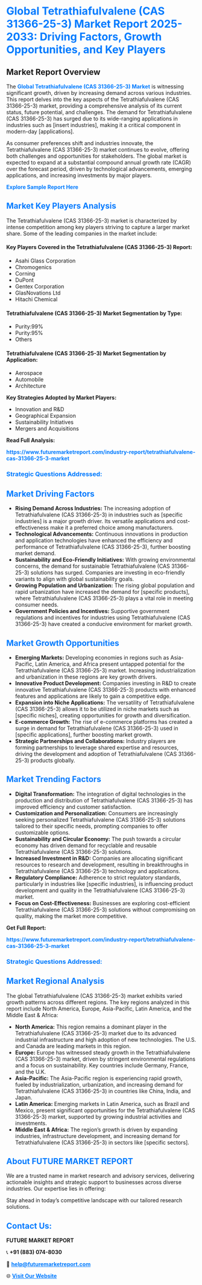 <h1 style="color: #007BFF;">Global Tetrathiafulvalene (CAS 31366-25-3) Market Report 2025-2033: Driving Factors, Growth Opportunities, and Key Players</h1>

<section id="overview">
<h2>Market Report Overview</h2>
<p>The <a href="https://www.futuremarketreport.com/industry-report/tetrathiafulvalene-cas-31366-25-3-market" style="color: #007BFF; text-decoration: none;"><strong>Global Tetrathiafulvalene (CAS 31366-25-3) Market</strong></a> is witnessing significant growth, driven by increasing demand across various industries. This report delves into the key aspects of the Tetrathiafulvalene (CAS 31366-25-3) market, providing a comprehensive analysis of its current status, future potential, and challenges. The demand for Tetrathiafulvalene (CAS 31366-25-3) has surged due to its wide-ranging applications in industries such as [insert industries], making it a critical component in modern-day [applications].</p>
<p>As consumer preferences shift and industries innovate, the Tetrathiafulvalene (CAS 31366-25-3) market continues to evolve, offering both challenges and opportunities for stakeholders. The global market is expected to expand at a substantial compound annual growth rate (CAGR) over the forecast period, driven by technological advancements, emerging applications, and increasing investments by major players.</p>
</section>

<section id="overview">
<p><a href="https://www.futuremarketreport.com/request-sample/reportId=82904" style="color: #007BFF; text-decoration: none;"><strong>Explore Sample Report Here</strong></a></p>
</section>

<section id="key-players">
<h2 style="color: #007BFF;">Market Key Players Analysis</h2>
<p>The Tetrathiafulvalene (CAS 31366-25-3) market is characterized by intense competition among key players striving to capture a larger market share. Some of the leading companies in the market include:</p>
<h4>Key Players Covered in the Tetrathiafulvalene (CAS 31366-25-3) Report:</h4>
<ul><li>Asahi Glass Corporation</li><li>Chromogenics</li><li>Corning</li><li>DuPont</li><li>Gentex Corporation</li><li>GlasNovations Ltd</li><li>Hitachi Chemical</li></ul>
<h4>Tetrathiafulvalene (CAS 31366-25-3) Market Segmentation by Type:</h4>
<ul><li>Purity:99%</li><li>Purity:95%</li><li>Others</li></ul>

<h4>Tetrathiafulvalene (CAS 31366-25-3) Market Segmentation by Application:</h4>
<ul><li>Aerospace</li><li>Automobile</li><li>Architecture</li></ul>
<p><strong>Key Strategies Adopted by Market Players:</strong></p>
<ul>
<li>Innovation and R&D</li>
<li>Geographical Expansion</li>
<li>Sustainability Initiatives</li>
<li>Mergers and Acquisitions</li>
</ul>
</section>

<section>
<p><strong>Read Full Analysis: </strong></p><a href="https://www.futuremarketreport.com/industry-report/tetrathiafulvalene-cas-31366-25-3-market" style="color: #007BFF; text-decoration: none;"><strong>https://www.futuremarketreport.com/industry-report/tetrathiafulvalene-cas-31366-25-3-market</strong></a>
<h3 style="color: #007BFF;">Strategic Questions Addressed:</h3>
</section>

<section id="driving-factors">
<h2 style="color: #007BFF;">Market Driving Factors</h2>
<ul>
<li><strong>Rising Demand Across Industries:</strong> The increasing adoption of Tetrathiafulvalene (CAS 31366-25-3) in industries such as [specific industries] is a major growth driver. Its versatile applications and cost-effectiveness make it a preferred choice among manufacturers.</li>
<li><strong>Technological Advancements:</strong> Continuous innovations in production and application technologies have enhanced the efficiency and performance of Tetrathiafulvalene (CAS 31366-25-3), further boosting market demand.</li>
<li><strong>Sustainability and Eco-Friendly Initiatives:</strong> With growing environmental concerns, the demand for sustainable Tetrathiafulvalene (CAS 31366-25-3) solutions has surged. Companies are investing in eco-friendly variants to align with global sustainability goals.</li>
<li><strong>Growing Population and Urbanization:</strong> The rising global population and rapid urbanization have increased the demand for [specific products], where Tetrathiafulvalene (CAS 31366-25-3) plays a vital role in meeting consumer needs.</li>
<li><strong>Government Policies and Incentives:</strong> Supportive government regulations and incentives for industries using Tetrathiafulvalene (CAS 31366-25-3) have created a conducive environment for market growth.</li>
</ul>
</section>

<section id="growth-opportunities">
<h2 style="color: #007BFF;">Market Growth Opportunities</h2>
<ul>
<li><strong>Emerging Markets:</strong> Developing economies in regions such as Asia-Pacific, Latin America, and Africa present untapped potential for the Tetrathiafulvalene (CAS 31366-25-3) market. Increasing industrialization and urbanization in these regions are key growth drivers.</li>
<li><strong>Innovative Product Development:</strong> Companies investing in R&D to create innovative Tetrathiafulvalene (CAS 31366-25-3) products with enhanced features and applications are likely to gain a competitive edge.</li>
<li><strong>Expansion into Niche Applications:</strong> The versatility of Tetrathiafulvalene (CAS 31366-25-3) allows it to be utilized in niche markets such as [specific niches], creating opportunities for growth and diversification.</li>
<li><strong>E-commerce Growth:</strong> The rise of e-commerce platforms has created a surge in demand for Tetrathiafulvalene (CAS 31366-25-3) used in [specific applications], further boosting market growth.</li>
<li><strong>Strategic Partnerships and Collaborations:</strong> Industry players are forming partnerships to leverage shared expertise and resources, driving the development and adoption of Tetrathiafulvalene (CAS 31366-25-3) products globally.</li>
</ul>
</section>

<section id="trending-factors">
<h2 style="color: #007BFF;">Market Trending Factors</h2>
<ul>
<li><strong>Digital Transformation:</strong> The integration of digital technologies in the production and distribution of Tetrathiafulvalene (CAS 31366-25-3) has improved efficiency and customer satisfaction.</li>
<li><strong>Customization and Personalization:</strong> Consumers are increasingly seeking personalized Tetrathiafulvalene (CAS 31366-25-3) solutions tailored to their specific needs, prompting companies to offer customizable options.</li>
<li><strong>Sustainability and Circular Economy:</strong> The push towards a circular economy has driven demand for recyclable and reusable Tetrathiafulvalene (CAS 31366-25-3) solutions.</li>
<li><strong>Increased Investment in R&D:</strong> Companies are allocating significant resources to research and development, resulting in breakthroughs in Tetrathiafulvalene (CAS 31366-25-3) technology and applications.</li>
<li><strong>Regulatory Compliance:</strong> Adherence to strict regulatory standards, particularly in industries like [specific industries], is influencing product development and quality in the Tetrathiafulvalene (CAS 31366-25-3) market.</li>
<li><strong>Focus on Cost-Effectiveness:</strong> Businesses are exploring cost-efficient Tetrathiafulvalene (CAS 31366-25-3) solutions without compromising on quality, making the market more competitive.</li>
</ul>
</section>

<section>
<p><strong>Get Full Report: </strong></p><a href="https://www.futuremarketreport.com/industry-report/tetrathiafulvalene-cas-31366-25-3-market" style="color: #007BFF; text-decoration: none;"><strong>https://www.futuremarketreport.com/industry-report/tetrathiafulvalene-cas-31366-25-3-market</strong></a>
<h3 style="color: #007BFF;">Strategic Questions Addressed:</h3>
</section>


<section id="regional-analysis">
<h2 style="color: #007BFF;">Market Regional Analysis</h2>
<p>The global Tetrathiafulvalene (CAS 31366-25-3) market exhibits varied growth patterns across different regions. The key regions analyzed in this report include North America, Europe, Asia-Pacific, Latin America, and the Middle East & Africa:</p>
<ul>
<li><strong>North America:</strong> This region remains a dominant player in the Tetrathiafulvalene (CAS 31366-25-3) market due to its advanced industrial infrastructure and high adoption of new technologies. The U.S. and Canada are leading markets in this region.</li>
<li><strong>Europe:</strong> Europe has witnessed steady growth in the Tetrathiafulvalene (CAS 31366-25-3) market, driven by stringent environmental regulations and a focus on sustainability. Key countries include Germany, France, and the U.K.</li>
<li><strong>Asia-Pacific:</strong> The Asia-Pacific region is experiencing rapid growth, fueled by industrialization, urbanization, and increasing demand for Tetrathiafulvalene (CAS 31366-25-3) in countries like China, India, and Japan.</li>
<li><strong>Latin America:</strong> Emerging markets in Latin America, such as Brazil and Mexico, present significant opportunities for the Tetrathiafulvalene (CAS 31366-25-3) market, supported by growing industrial activities and investments.</li>
<li><strong>Middle East & Africa:</strong> The region’s growth is driven by expanding industries, infrastructure development, and increasing demand for Tetrathiafulvalene (CAS 31366-25-3) in sectors like [specific sectors].</li>
</ul>
</section>

<footer>
<h2 style="color: #007BFF;">About FUTURE MARKET REPORT</h2>
<p>We are a trusted name in market research and advisory services, delivering actionable insights and strategic support to businesses across diverse industries. Our expertise lies in offering:</p>

<p>Stay ahead in today’s competitive landscape with our tailored research solutions.</p>

<h2 style="color: #007BFF;">Contact Us:</h2>
<p><strong>FUTURE MARKET REPORT</strong></p>
<p>📞 <strong>+91 (883) 074-8030</strong></p>
<p>📧 <strong><a href="mailto:help@futuremarketreport.com" style="color: #007BFF;">help@futuremarketreport.com</a></strong></p>
<p>🌐 <strong><a href="https://www.futuremarketreport.com/" style="color: #007BFF;">Visit Our Website</a></strong></p>
</footer>